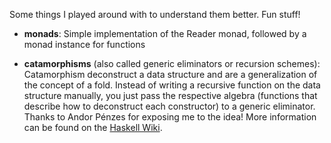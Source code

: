 Some things I played around with to understand them better. Fun stuff!

- **monads**:
  Simple implementation of the Reader monad, followed by a monad instance for functions

- **catamorphisms** (also called generic eliminators or recursion schemes):
  Catamorphism deconstruct a data structure and are a generalization of the concept of a fold.
  Instead of writing a recursive function on the data structure manually, you just pass the respective algebra (functions that describe how to deconstruct each constructor) to a generic eliminator.
  Thanks to Andor Pénzes for exposing me to the idea! More information can be found on the [Haskell Wiki](https://wiki.haskell.org/Catamorphisms).
